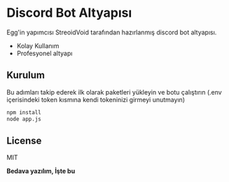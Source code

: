 # Discord Bot Altyapısı
Egg'in yapımcısı StreoidVoid tarafından hazırlanmış discord bot altyapısı.

- Kolay Kullanım
- Profesyonel altyapı


## Kurulum

Bu adımları takip ederek ilk olarak paketleri yükleyin ve botu çalıştırın
(.env içerisindeki token kısmına kendi tokeninizi girmeyi unutmayın)
```sh
npm install 
node app.js
```


## License

MIT






**Bedava yazılım, İşte bu**